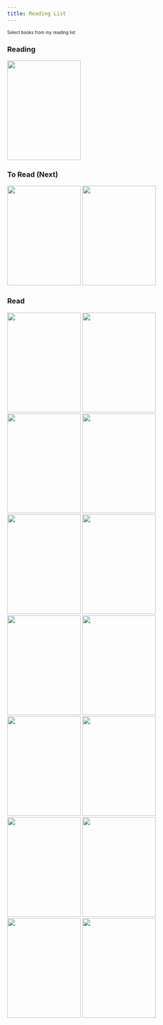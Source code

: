 ```yaml
---
title: Reading List
---
```


<div style="font-size: 10">Select books from my reading list</div>

### Reading
<image src="/images/books/the_origin_of_consciousness_in_the_break_down_of_the_bicameral_mind.jpg" width="170" height="230"/>

### To Read (Next)
<image src="/images/books/godel_escher_bach.jpg" width="170" height="230"/>
<image src="/images/books/the_science_of_fractal_images.jpg" width="170" height="230"/>

### Read
<image src="/images/books/i_am_a_strange_loop.jpg" width="170" height="230"/>
<image src="/images/books/infinite_and_the_mind.jpg" width="170" height="230"/>
<image src="/images/books/godels_proof.jpg" width="170" height="230"/>
<image src="/images/books/the_mystery_of_the_aleph.jpg" width="170" height="230"/>
<image src="/images/books/the_music_of_the_primes.jpg" width="170" height="230"/>
<image src="/images/books/on_intelligence.jpg" width="170" height="230"/>
<image src="/images/books/sentiment_analysis_bing_liu.jpg" width="170" height="230"/>
<image src="/images/books/the_theory_that_would_not_die.jpg" width="170" height="230"/>
<image src="/images/books/learn_you_a_haskell.jpg" width="170" height="230"/>
<image src="/images/books/collective_intelligence.jpg" width="170" height="230"/>
<image src="/images/books/神经网络与机器学习.jpg" width="170" height="230"/>
<image src="/images/books/introduction_to_automata_theory.jpg" width="170" height="230"/>
<image src="/images/books/assembly_language_for_the_ibm_pc.jpg" width="170" height="230"/>
<image src="/images/books/assembly_language_step_by_step.jpg" width="170" height="230"/>
